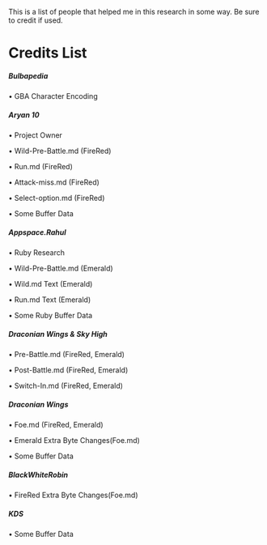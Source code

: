 This is a list of people that helped me in this research in some way.
Be sure to credit if used.

# Credits List
##### Bulbapedia

• GBA Character Encoding

##### Aryan 10

• Project Owner

• Wild-Pre-Battle.md (FireRed)

• Run.md (FireRed)

• Attack-miss.md (FireRed)

• Select-option.md (FireRed)

• Some Buffer Data

##### Appspace.Rahul

• Ruby Research

• Wild-Pre-Battle.md (Emerald)

• Wild.md Text (Emerald)

• Run.md Text (Emerald)

• Some Ruby Buffer Data

##### Draconian Wings & Sky High

• Pre-Battle.md (FireRed, Emerald)

• Post-Battle.md (FireRed, Emerald)

• Switch-In.md (FireRed, Emerald)

##### Draconian Wings

• Foe.md (FireRed, Emerald)

• Emerald Extra Byte Changes(Foe.md)

• Some Buffer Data

##### BlackWhiteRobin

• FireRed Extra Byte Changes(Foe.md)

##### KDS

• Some Buffer Data
